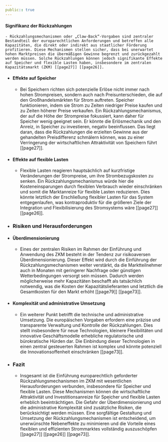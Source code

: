 ```yaml
---
public:: true
---
```

#### Signifikanz der Rückzahlungen
	- Rückzahlungsmechanismen oder „Claw-Back“-Vorgaben sind zentraler Bestandteil der europarechtlichen Anforderungen und betreffen alle Kapazitäten, die direkt oder indirekt aus staatlicher Förderung profitieren. Diese Mechanismen stellen sicher, dass bei unerwartet hohen Marktpreisen die übermäßigen Gewinne begrenzt und zurückgezahlt werden müssen. Solche Rückzahlungen können jedoch signifikante Effekte auf Speicher und flexible Lasten haben, insbesondere im zentralen Kapazitätsmarkt (ZKM) [[page27]] [[page26]].
- #### Effekte auf Speicher
	- Bei Speichern richten sich potenzielle Erlöse nicht immer nach hohen Strompreisen, sondern auch nach Preisunterschieden, die auf den Großhandelsmärkten für Strom auftreten. Speicher funktionieren, indem sie Strom zu Zeiten niedriger Preise kaufen und zu Zeiten höherer Preise verkaufen. Ein Rückzahlungsmechanismus, der auf die Höhe der Strompreise fokussiert, kann daher für Speicher wenig geeignet sein. Er könnte die Erlösmechanik und den Anreiz, in Speicher zu investieren, negativ beeinflussen. Das liegt daran, dass die Rückzahlungen die erzielten Gewinne aus der gehandelten Preisdifferenz schmälern können, was zu einer Verringerung der wirtschaftlichen Attraktivität von Speichern führt [[page27]].
- #### Effekte auf flexible Lasten
	- Flexible Lasten reagieren hauptsächlich auf kurzfristige Veränderungen der Strompreise, um ihre Strombezugskosten zu senken. Ein Rückzahlungsmechanismus würde hier die Kosteneinsparungen durch flexiblen Verbrauch wieder einschränken und somit die Marktanreize für flexible Lasten reduzieren. Dies könnte letztlich der Erschließung flexibler Lasten für das System entgegenlaufen, was kontraproduktiv für die größeren Ziele der Integration und Flexibilisierung des Stromsystems wäre [[page27]] [[page26]].
- ### Risiken und Herausforderungen
- #### Überdimensionierung
	- Eines der zentralen Risiken im Rahmen der Einführung und Anwendung des ZKM besteht in der Tendenz zur risikoaversen Überdimensionierung. Dieser Effekt wird durch die Einführung der Rückzahlungsmechanismen weiter verstärkt, da die Marktteilnehmer auch in Monaten mit geringerer Nachfrage oder günstigen Wetterbedingungen versorgt sein müssen. Dadurch werden möglicherweise mehr Kapazitäten beschafft als tatsächlich notwendig, was die Kosten der Kapazitätslieferanten und letztlich die Gesamtkosten für den Markt erhöht [[page79]] [[page73]].
- #### Komplexität und administrative Umsetzung
	- Ein weiterer Punkt betrifft die technische und administrative Umsetzung. Die europäischen Vorgaben erfordern eine präzise und transparente Verwaltung und Kontrolle der Rückzahlungen. Dies stellt insbesondere für neue Technologien, kleinere Flexibilitäten und innovative Geschäftsmodelle erhebliche regulatorische und bürokratische Hürden dar. Die Einbindung dieser Technologien in einen zentral gesteuerten Rahmen ist komplex und könnte potenziell die Innovationsoffenheit einschränken [[page73]].
- ### Fazit
	- Insgesamt ist die Einführung europarechtlich geforderter Rückzahlungsmechanismen im ZKM mit wesentlichen Herausforderungen verbunden, insbesondere für Speicher und flexible Lasten. Diese Mechanismen können die wirtschaftliche Attraktivität und Investitionsanreize für Speicher und flexible Lasten erheblich beeinträchtigen. Die Gefahr der Überdimensionierung und die administrative Komplexität sind zusätzliche Risiken, die berücksichtigt werden müssen. Eine sorgfältige Gestaltung und Umsetzung der Rückzahlungsmechanismen ist entscheidend, um unerwünschte Nebeneffekte zu minimieren und die Vorteile eines flexiblen und effizienten Strommarktes vollständig auszuschöpfen [[page27]] [[page26]] [[page73]].

